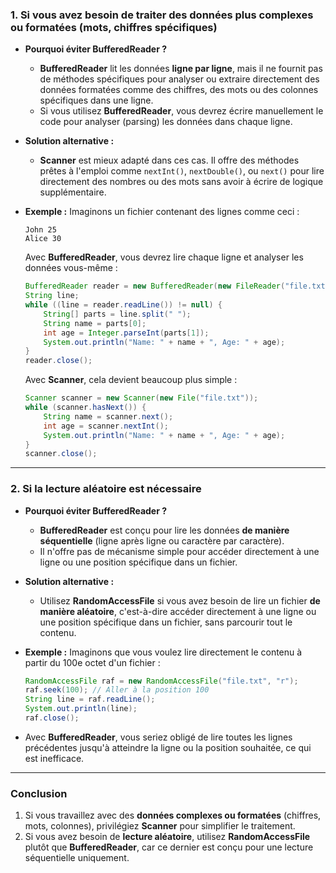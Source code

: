 

### **1. Si vous avez besoin de traiter des données plus complexes ou formatées (mots, chiffres spécifiques)**

- **Pourquoi éviter BufferedReader ?**
  - **BufferedReader** lit les données **ligne par ligne**, mais il ne fournit pas de méthodes spécifiques pour analyser ou extraire directement des données formatées comme des chiffres, des mots ou des colonnes spécifiques dans une ligne.
  - Si vous utilisez **BufferedReader**, vous devrez écrire manuellement le code pour analyser (parsing) les données dans chaque ligne.

- **Solution alternative :**
  - **Scanner** est mieux adapté dans ces cas. Il offre des méthodes prêtes à l'emploi comme `nextInt()`, `nextDouble()`, ou `next()` pour lire directement des nombres ou des mots sans avoir à écrire de logique supplémentaire.

- **Exemple :**
  Imaginons un fichier contenant des lignes comme ceci :
  ```
  John 25
  Alice 30
  ```
  Avec **BufferedReader**, vous devrez lire chaque ligne et analyser les données vous-même :
  ```java
  BufferedReader reader = new BufferedReader(new FileReader("file.txt"));
  String line;
  while ((line = reader.readLine()) != null) {
      String[] parts = line.split(" ");
      String name = parts[0];
      int age = Integer.parseInt(parts[1]);
      System.out.println("Name: " + name + ", Age: " + age);
  }
  reader.close();
  ```
  Avec **Scanner**, cela devient beaucoup plus simple :
  ```java
  Scanner scanner = new Scanner(new File("file.txt"));
  while (scanner.hasNext()) {
      String name = scanner.next();
      int age = scanner.nextInt();
      System.out.println("Name: " + name + ", Age: " + age);
  }
  scanner.close();
  ```

---

### **2. Si la lecture aléatoire est nécessaire**

- **Pourquoi éviter BufferedReader ?**
  - **BufferedReader** est conçu pour lire les données **de manière séquentielle** (ligne après ligne ou caractère par caractère).
  - Il n'offre pas de mécanisme simple pour accéder directement à une ligne ou une position spécifique dans un fichier.

- **Solution alternative :**
  - Utilisez **RandomAccessFile** si vous avez besoin de lire un fichier **de manière aléatoire**, c'est-à-dire accéder directement à une ligne ou une position spécifique dans un fichier, sans parcourir tout le contenu.

- **Exemple :**
  Imaginons que vous voulez lire directement le contenu à partir du 100e octet d'un fichier :
  ```java
  RandomAccessFile raf = new RandomAccessFile("file.txt", "r");
  raf.seek(100); // Aller à la position 100
  String line = raf.readLine();
  System.out.println(line);
  raf.close();
  ```

- Avec **BufferedReader**, vous seriez obligé de lire toutes les lignes précédentes jusqu'à atteindre la ligne ou la position souhaitée, ce qui est inefficace.

---

### **Conclusion**
1. Si vous travaillez avec des **données complexes ou formatées** (chiffres, mots, colonnes), privilégiez **Scanner** pour simplifier le traitement.
2. Si vous avez besoin de **lecture aléatoire**, utilisez **RandomAccessFile** plutôt que **BufferedReader**, car ce dernier est conçu pour une lecture séquentielle uniquement.
